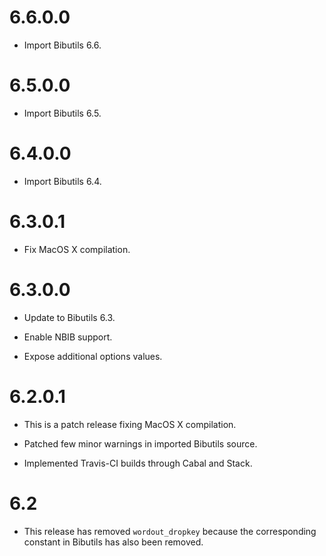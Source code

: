 # 6.6.0.0

  - Import Bibutils 6.6.


# 6.5.0.0

  - Import Bibutils 6.5.


# 6.4.0.0

  - Import Bibutils 6.4.


# 6.3.0.1

  - Fix MacOS X compilation.


# 6.3.0.0

  - Update to Bibutils 6.3.

  - Enable NBIB support.

  - Expose additional options values.


# 6.2.0.1

  - This is a patch release fixing MacOS X compilation.

  - Patched few minor warnings in imported Bibutils source.

  - Implemented Travis-CI builds through Cabal and Stack.


# 6.2

  - This release has removed `wordout_dropkey` because the corresponding
    constant in Bibutils has also been removed.
